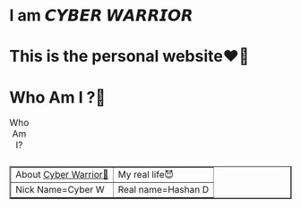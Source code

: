 # I am 𝘾𝙔𝘽𝙀𝙍 𝙒𝘼𝙍𝙍𝙄𝙊𝙍

#  This is the personal website❤🤘

# Who Am I ?🤔

<table>
  <caption>Who Am I?</caption>
<table border="2">
<tr>
  <td>About <a href="https://github.com/Cyber01warriors">Cyber Warrior🤭</a></td>
  <td>My real life😈</td>
</tr>

<tr>
  <td>Nick Name=Cyber W</td>
  <td>Real name=Hashan D</td>
</tr>

</table>
